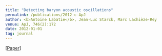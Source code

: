 ```yaml
---
title: "Detecting baryon acoustic oscillations"
permalink: /publications/2012-c-ApJ
author: <b>Antoine Labatie</b>, Jean-Luc Starck, Marc Lachièze-Rey
venue: ApJ, 746(2):172
date: 2012-01-01
tag: journal
---
```


[[Paper](http://iopscience.iop.org/article/10.1088/0004-637X/746/2/172/pdf)]
<br>
<br>
